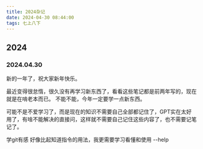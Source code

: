 ```yaml
---
title: 2024杂记
date: 2024-04-30 08:44:00
tags: 七上八下
---
```


## 2024

### 2024.04.30

新的一年了，祝大家新年快乐。

最近变得很怠惰，很久没有再学习新东西了，看看这些笔记都是前两年写的，现在就是在啃老本而已。
不能不能，今年一定要学一点新东西。


可能不是不爱学习了，而是现在的知识不需要自己全部都记住了，GPT实在太好用了，有啥不能解决的直接问，这样就不需要自己记住这些内容了，也不需要记笔记了。

学git有感
好像比起知道指令的用法，我更需要学习看懂和使用 --help